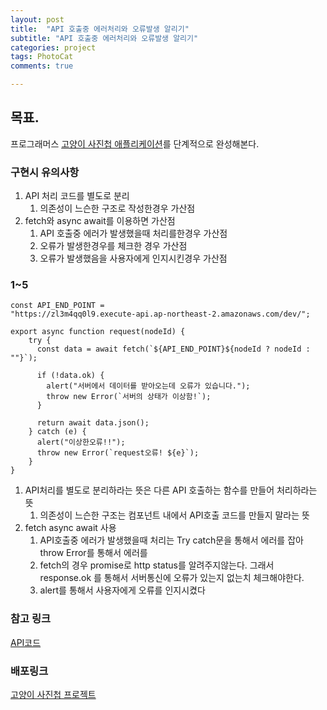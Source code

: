 ```yaml
---
layout: post
title:  "API 호출중 에러처리와 오류발생 알리기"
subtitle: "API 호출중 에러처리와 오류발생 알리기"
categories: project
tags: PhotoCat
comments: true

---
```


## 목표.

프로그래머스 [고양이 사진첩 애플리케이션](https://programmers.co.kr/skill_check_assignments/100)를 단계적으로 완성해본다.

### 구현시 유의사항

1. API 처리 코드를 별도로 분리
   1. 의존성이 느슨한 구조로 작성한경우 가산점
2. fetch와 async await를 이용하면 가산점
   1. API 호출중 에러가 발생했을때 처리를한경우 가산점
   2. 오류가 발생한경우를 체크한 경우 가산점
   3. 오류가 발생했음을 사용자에게 인지시킨경우 가산점

### 1~5

```
const API_END_POINT =
"https://zl3m4qq0l9.execute-api.ap-northeast-2.amazonaws.com/dev/";

export async function request(nodeId) {
    try {
      const data = await fetch(`${API_END_POINT}${nodeId ? nodeId : ""}`);
  
      if (!data.ok) {
        alert("서버에서 데이터를 받아오는데 오류가 있습니다.");
        throw new Error(`서버의 상태가 이상함!`);
      }
  
      return await data.json();
    } catch (e) {
      alert("이상한오류!!");
      throw new Error(`request오류! ${e}`);
    }
}
```

1. API처리를 별도로 분리하라는 뜻은 다른 API 호출하는 함수를 만들어 처리하라는 뜻
   1. 의존성이 느슨한 구조는 컴포넌트 내에서 API호출 코드를 만들지 말라는 뜻
2. fetch async await 사용
   1. API호출중 에러가 발생했을때 처리는 Try catch문을 통해서 에러를 잡아 throw Error를 통해서 에러를 
   2. fetch의 경우 promise로 http status를 알려주지않는다. 그래서 response.ok 를 통해서 서버통신에 오류가 있는지 없는치 체크해야한다.
   3. alert를 통해서 사용자에게 오류를 인지시켰다


### 참고 링크
[API코드](https://github.com/erurang/practice_cat_app/blob/97b8d113d446550c0241d67d4b606483707b889d/src/api.js)

### 배포링크
[고양이 사진첩 프로젝트](https://erurang.github.io/practice_cat_app/)